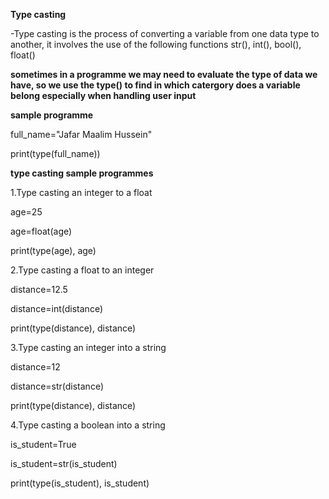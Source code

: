 **Type casting**

-Type casting is the process of converting a variable from one data type to another, it involves the use of the following functions str(), int(), bool(), float()

**sometimes in a programme we may need to evaluate the type of data we have, so we use the type() to find in which catergory does a variable belong especially when handling user input**


**sample programme**


full_name="Jafar Maalim Hussein"

print(type(full_name))

**type casting sample programmes**

1.Type casting an integer to a float

age=25

age=float(age)

print(type(age), age)

2.Type casting a float to an integer

distance=12.5

distance=int(distance)

print(type(distance), distance)

3.Type casting an integer into a string

distance=12

distance=str(distance)

print(type(distance), distance)

4.Type casting a boolean into a string

is_student=True

is_student=str(is_student)

print(type(is_student), is_student)